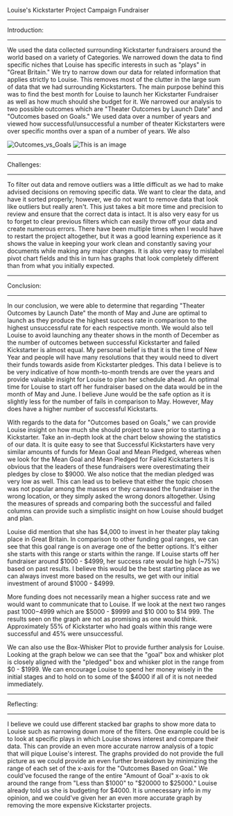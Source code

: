 Louise's Kickstarter Project Campaign Fundraiser

---

Introduction:

---

We used the data collected surrounding Kickstarter fundraisers around the world based on a variety of Categories. We narrowed down the data to find specific niches that Louise has specific interests in such as "plays" in "Great Britain."  We try to narrow down our data for related information that applies strictly to Louise. This removes most of the clutter in the large sum of data that we had surrounding Kickstarters. The main purpose behind this was to find the best month for Louise to launch her Kickstarter Fundraiser as well as how much should she budget for it. We narrowed our analysis to two possible outcomes which are "Theater Outcomes by Launch Date" and "Outcomes based on Goals." We used data over a number of years and viewed how successful/unsuccessful a number of theater Kickstarters were over specific months over a span of a number of years. We also

![Outcomes_vs_Goals]([url=https://ibb.co/F8N9VNb][img]https://i.ibb.co/F8N9VNb/Outcomes-vs-Goals.png[/img][/url])
![This is an image](https://drive.google.com/file/d/1p916Tdt2IfHltD-fdb5em5Bps--4GDEI/view?usp=sharing)

---

Challenges:

---

To filter out data and remove outliers was a little difficult as we had to make advised decisions on removing specific data. We want to clear the data, and have it sorted properly; however, we do not want to remove data that look like outliers but really aren't. This just takes a bit more time and precision to review and ensure that the correct data is intact. It is also very easy for us to forget to clear previous filters which can easily throw off your data and create numerous errors. There have been multiple times when I would have to restart the project altogether, but it was a good learning experience as it shows the value in keeping your work clean and constantly saving your documents while making any major changes. It is also very easy to mislabel pivot chart fields and this in turn has graphs that look completely different than from what you initially expected. 

 

---

Conclusion:

---

In our conclusion, we were able to determine that regarding "Theater Outcomes by Launch Date" the month of May and June are optimal to launch as they produce the highest success rate in comparison to the highest unsuccessful rate for each respective month. We would also tell Louise to avoid launching any theater shows in the month of December as the number of outcomes between successful Kickstarter and failed Kickstarter is almost equal. My personal belief is that it is the time of New Year and people will have many resolutions that they would need to divert their funds towards aside from Kickstarter pledges. This data I believe is to be very indicative of how month-to-month trends are over the years and provide valuable insight for Louise to plan her schedule ahead. An optimal time for Louise to start off her fundraiser based on the data would be in the month of May and June. I believe June would be the safe option as it is slightly less for the number of fails in comparison to May. However, May does have a higher number of successful Kickstarts.

 

With regards to the data for "Outcomes based on Goals," we can provide Louise insight on how much she should project to save prior to starting a Kickstarter. Take an in-depth look at the chart below showing the statistics of our data. It is quite easy to see that Successful Kickstarters have very similar amounts of funds for Mean Goal and Mean Pledged, whereas when we look for the Mean Goal and Mean Pledged for Failed Kickstarters It is obvious that the leaders of these fundraisers were overestimating their pledges by close to $9000. We also notice that the median pledged was very low as well. This can lead us to believe that either the topic chosen was not popular among the masses or they canvased the fundraiser in the wrong location, or they simply asked the wrong donors altogether. Using the measures of spreads and comparing both the successful and failed columns can provide such a simplistic insight on how Louise should budget and plan.

 

Louise did mention that she has $4,000 to invest in her theater play taking place in Great Britain. In comparison to other funding goal ranges, we can see that this goal range is on average one of the better options. It's either she starts with this range or starts within the range. If Louise starts off her fundraiser around $1000 - $4999, her success rate would be high (~75%) based on past results. I believe this would be the best starting place as we can always invest more based on the results, we get with our initial investment of around $1000 - $4999.

More funding does not necessarily mean a higher success rate and we would want to communicate that to Louise. If we look at the next two ranges past $1000-$4999 which are $5000 - $9999 and $10 000 to $14 999. The results seen on the graph are not as promising as one would think. Approximately 55% of Kickstarter who had goals within this range were successful and 45% were unsuccessful.

We can also use the Box-Whisker Plot to provide further analysis for Louise. Looking at the graph below we can see that the "goal" box and whisker plot is closely aligned with the "pledged" box and whisker plot in the range from $0 - $1999. We can encourage Louise to spend her money wisely in the initial stages and to hold on to some of the $4000 if all of it is not needed immediately.

 

---

Reflecting:

---


I believe we could use different stacked bar graphs to show more data to Louise such as narrowing down more of the filters. One example could be is to look at specific plays in which Louise shows interest and compare their data. This can provide an even more accurate narrow analysis of a topic that will pique Louise's interest. The graphs provided do not provide the full picture as we could provide an even further breakdown by minimizing the range of each set of the x-axis for the "Outcomes Based on Goal." We could've focused the range of the entire "Amount of Goal" x-axis to ok around the range from "Less than $1000" to "$20000 to $25000."  Louise already told us she is budgeting for $4000. It is unnecessary info in my opinion, and we could've given her an even more accurate graph by removing the more expensive Kickstarter projects.

 
